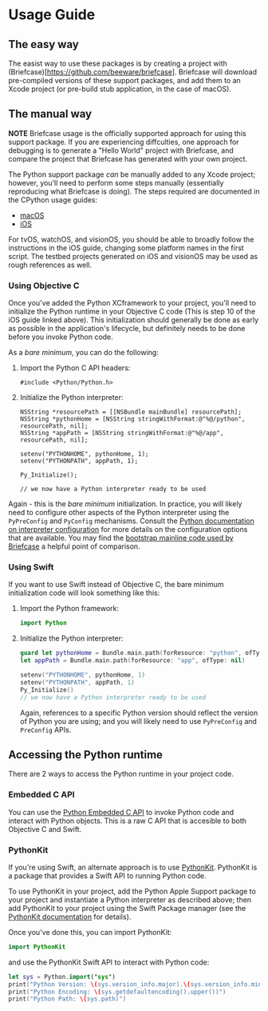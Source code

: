# Usage Guide

## The easy way

The easist way to use these packages is by creating a project with
(Briefcase)[https://github.com/beeware/briefcase]. Briefcase will download
pre-compiled versions of these support packages, and add them to an Xcode project
(or pre-build stub application, in the case of macOS).

## The manual way

**NOTE** Briefcase usage is the officially supported approach for using this
support package. If you are experiencing diffculties, one approach for debugging
is to generate a "Hello World" project with Briefcase, and compare the project that
Briefcase has generated with your own project.

The Python support package *can* be manually added to any Xcode project;
however, you'll need to perform some steps manually (essentially reproducing
what Briefcase is doing). The steps required are documented in the CPython usage
guides:

* [macOS](https://docs.python.org/3/using/mac.html)
* [iOS](https://docs.python.org/3/using/ios.html#adding-python-to-an-ios-project)

For tvOS, watchOS, and visionOS, you should be able to broadly follow the instructions
in the iOS guide, changing some platform names in the first script. The testbed projects
generated on iOS and visionOS may be used as rough references as well.

### Using Objective C

Once you've added the Python XCframework to your project, you'll need to
initialize the Python runtime in your Objective C code (This is step 10 of the
iOS guide linked above). This initialization should generally be done as early
as possible in the application's lifecycle, but definitely needs to be done
before you invoke Python code.

As a *bare minimum*, you can do the following:

1. Import the Python C API headers:
   ```objc
   #include <Python/Python.h>
   ```

2. Initialize the Python interpreter:
   ```objc
   NSString *resourcePath = [[NSBundle mainBundle] resourcePath];
   NSString *pythonHome = [NSString stringWithFormat:@"%@/python", resourcePath, nil];
   NSString *appPath = [NSString stringWithFormat:@"%@/app", resourcePath, nil];

   setenv("PYTHONHOME", pythonHome, 1);
   setenv("PYTHONPATH", appPath, 1);

   Py_Initialize();

   // we now have a Python interpreter ready to be used
   ```

Again - this is the *bare minimum* initialization. In practice, you will likely
need to configure other aspects of the Python interpreter using the
`PyPreConfig`  and `PyConfig` mechanisms. Consult the [Python documentation on
interpreter configuration](https://docs.python.org/3/c-api/init_config.html) for
more details on the configuration options that are available. You may find the
[bootstrap mainline code used by
Briefcase](https://github.com/beeware/briefcase-iOS-Xcode-template/blob/main/%7B%7B%20cookiecutter.format%20%7D%7D/%7B%7B%20cookiecutter.class_name%20%7D%7D/main.m)
a helpful point of comparison.

### Using Swift

If you want to use Swift instead of Objective C, the bare minimum initialization
code will look something like this:

1. Import the Python framework:
   ```swift
   import Python
   ```

2. Initialize the Python interpreter:
   ```swift
   guard let pythonHome = Bundle.main.path(forResource: "python", ofType: nil) else { return }
   let appPath = Bundle.main.path(forResource: "app", ofType: nil)

   setenv("PYTHONHOME", pythonHome, 1)
   setenv("PYTHONPATH", appPath, 1)
   Py_Initialize()
   // we now have a Python interpreter ready to be used
   ```

   Again, references to a specific Python version should reflect the version of
   Python you are using; and you will likely need to use `PyPreConfig` and
   `PreConfig` APIs.

## Accessing the Python runtime

There are 2 ways to access the Python runtime in your project code.

### Embedded C API

You can use the [Python Embedded C
API](https://docs.python.org/3/extending/embedding.html) to invoke Python code
and interact with Python objects. This is a raw C API that is accesible to both
Objective C and Swift.

### PythonKit

If you're using Swift, an alternate approach is to use
[PythonKit](https://github.com/pvieito/PythonKit). PythonKit is a package that
provides a Swift API to running Python code.

To use PythonKit in your project, add the Python Apple Support package to your
project and instantiate a Python interpreter as described above; then add
PythonKit to your project using the Swift Package manager (see the [PythonKit
documentation](https://github.com/pvieito/PythonKit) for details).

Once you've done this, you can import PythonKit:
```swift
import PythonKit
```
and use the PythonKit Swift API to interact with Python code:
```swift
let sys = Python.import("sys")
print("Python Version: \(sys.version_info.major).\(sys.version_info.minor)")
print("Python Encoding: \(sys.getdefaultencoding().upper())")
print("Python Path: \(sys.path)")
```
